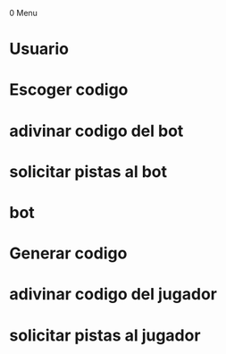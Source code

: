 0 Menu

# Usuario 
# Escoger codigo
# adivinar codigo del bot
# solicitar pistas al bot 


# bot 
# Generar codigo
# adivinar codigo del jugador
# solicitar pistas al jugador